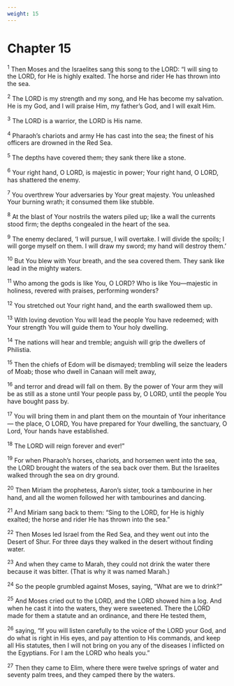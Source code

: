 ```yaml
---
weight: 15
---
```


# Chapter 15

<sup>1</sup> Then Moses and the Israelites sang this song to the LORD: “I will sing to the LORD, for He is highly exalted. The horse and rider He has thrown into the sea. 

<sup>2</sup> The LORD is my strength and my song, and He has become my salvation. He is my God, and I will praise Him, my father’s God, and I will exalt Him. 

<sup>3</sup> The LORD is a warrior, the LORD is His name. 

<sup>4</sup> Pharaoh’s chariots and army He has cast into the sea; the finest of his officers are drowned in the Red Sea. 

<sup>5</sup> The depths have covered them; they sank there like a stone. 

<sup>6</sup> Your right hand, O LORD, is majestic in power; Your right hand, O LORD, has shattered the enemy. 

<sup>7</sup> You overthrew Your adversaries by Your great majesty. You unleashed Your burning wrath; it consumed them like stubble. 

<sup>8</sup> At the blast of Your nostrils the waters piled up; like a wall the currents stood firm; the depths congealed in the heart of the sea. 

<sup>9</sup> The enemy declared, ‘I will pursue, I will overtake. I will divide the spoils; I will gorge myself on them. I will draw my sword; my hand will destroy them.’ 

<sup>10</sup> But You blew with Your breath, and the sea covered them. They sank like lead in the mighty waters. 

<sup>11</sup> Who among the gods is like You, O LORD? Who is like You—majestic in holiness, revered with praises, performing wonders? 

<sup>12</sup> You stretched out Your right hand, and the earth swallowed them up. 

<sup>13</sup> With loving devotion You will lead the people You have redeemed; with Your strength You will guide them to Your holy dwelling. 

<sup>14</sup> The nations will hear and tremble; anguish will grip the dwellers of Philistia. 

<sup>15</sup> Then the chiefs of Edom will be dismayed; trembling will seize the leaders of Moab; those who dwell in Canaan will melt away, 

<sup>16</sup> and terror and dread will fall on them. By the power of Your arm they will be as still as a stone until Your people pass by, O LORD, until the people You have bought pass by. 

<sup>17</sup> You will bring them in and plant them on the mountain of Your inheritance— the place, O LORD, You have prepared for Your dwelling, the sanctuary, O Lord, Your hands have established. 

<sup>18</sup> The LORD will reign forever and ever!” 

<sup>19</sup> For when Pharaoh’s horses, chariots, and horsemen went into the sea, the LORD brought the waters of the sea back over them. But the Israelites walked through the sea on dry ground. 

<sup>20</sup> Then Miriam the prophetess, Aaron’s sister, took a tambourine in her hand, and all the women followed her with tambourines and dancing. 

<sup>21</sup> And Miriam sang back to them: “Sing to the LORD, for He is highly exalted; the horse and rider He has thrown into the sea.” 

<sup>22</sup> Then Moses led Israel from the Red Sea, and they went out into the Desert of Shur. For three days they walked in the desert without finding water. 

<sup>23</sup> And when they came to Marah, they could not drink the water there because it was bitter. (That is why it was named Marah.) 

<sup>24</sup> So the people grumbled against Moses, saying, “What are we to drink?” 

<sup>25</sup> And Moses cried out to the LORD, and the LORD showed him a log. And when he cast it into the waters, they were sweetened. There the LORD made for them a statute and an ordinance, and there He tested them, 

<sup>26</sup> saying, “If you will listen carefully to the voice of the LORD your God, and do what is right in His eyes, and pay attention to His commands, and keep all His statutes, then I will not bring on you any of the diseases I inflicted on the Egyptians. For I am the LORD who heals you.” 

<sup>27</sup> Then they came to Elim, where there were twelve springs of water and seventy palm trees, and they camped there by the waters. 


